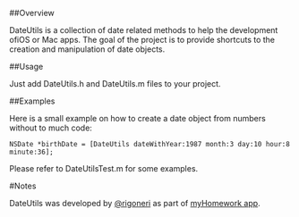 ##Overview

DateUtils is a collection of date related methods to help the development ofiOS or Mac apps. 
The goal of the project is to provide shortcuts to the creation and manipulation of date objects.

##Usage

Just add DateUtils.h and DateUtils.m files to your project.

##Examples

Here is a small example on how to create a date object from numbers without to much code:

    NSDate *birthDate = [DateUtils dateWithYear:1987 month:3 day:10 hour:8 minute:36];

Please refer to DateUtilsTest.m for some examples.

#Notes

DateUtils was developed by [@rigoneri] as part of [myHomework app].

[@rigoneri]: http://rigoneri.com
[myhomework app]: https://myhomeworkapp.com
